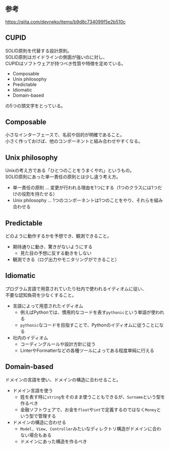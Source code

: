 ## 参考
<https://qiita.com/devneko/items/b9d8c734099f5e2b510c>

## CUPID
SOLID原則を代替する設計原則。  
SOLID原則はガイドラインの側面が強いのに対し、  
CUPIDはソフトウェアが持つべき性質や特徴を定めている。

* Composable
* Unix philosophy
* Predictable
* Idiomatic
* Domain-based

の5つの頭文字をとっている。

## Composable
小さなインターフェースで、名前や目的が明確であること。  
小さく作っておけば、他のコンポーネントと組み合わせやすくなる。

## Unix philosophy
Unixの考え方である「ひとつのことをうまくやれ」というもの。  
SOLID原則にあった単一責任の原則とは少し違う考え方。

* 単一責任の原則 ... 変更が行われる理由を1つにする（1つのクラスには1つだけの役割を持たせる）
* Unix philosophy ... 1つのコンポーネントは1つのことをやり、それらを組み合わせる

## Predictable
どのように動作するかを予想でき、観測できること。

* 期待通りに動き、驚きがないようにする
  - 見た目の予想に反する動きをしない
* 観測できる（ログ出力やモニタリングができること）

## Idiomatic
プログラム言語で用意されていたり社内で使われるイディオムに従い、  
不要な認知負荷を少なくすること。

* 言語によって用意されたイディオム
  - 例えばPythonでは、慣用的なコードを表す`pythonic`という単語が使われる
  - `pythonic`なコードを目指すことで、Pythonのイディオムに従うことになる
* 社内のイディオム
  - コーディングルールや設計方針に従う
  - LinterやFormatterなどの各種ツールによってある程度単純に行える

## Domain-based
ドメインの言語を使い、ドメインの構造に合わせること。

* ドメイン言語を使う
  - 姓を表す時に`string`をそのまま使うこともできるが、`Surname`という型を作るべき
  - 金融ソフトウェアで、お金を`float`や`int`で定義するのではなく`Money`という型で管理する
* ドメインの構造に合わせる
  - `Model, View, Controller`みたいなディレクトリ構造がドメインに合わない場合もある
  - ドメインにあった構造を作るべき